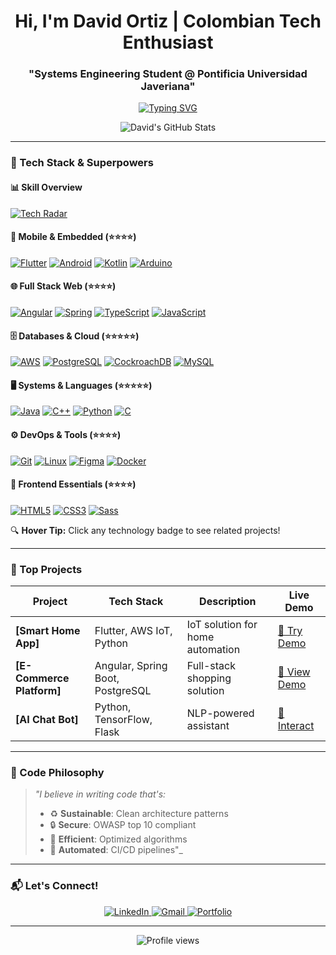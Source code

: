 <h1 align="center"> Hi, I'm David Ortiz | Colombian Tech Enthusiast</h1>
<h3 align="center">"Systems Engineering Student @ Pontificia Universidad Javeriana"</h3>

<p align="center">
  <a href="https://git.io/typing-svg"><img src="https://readme-typing-svg.demolab.com?font=Fira+Code&pause=1000&color=22D3EE&center=true&vCenter=true&width=435&lines=Full-Stack+Developer;Mobile+Apps+Creator;Cloud+Explorer;Tech+Innovator;Continuous+Learner;Cybersecurity Enthusiast" alt="Typing SVG" /></a>
</p>

<div align="center">
  

  ![David's GitHub Stats](https://github-readme-stats.vercel.app/api?username=DavzC&show_icons=true&theme=radical)
  
</div>

---

### 🚀 Tech Stack & Superpowers

#### 📊 Skill Overview
[![Tech Radar](https://skillicons.dev/icons?i=java,flutter,cpp,py,aws,angular,spring,postgresql&perline=9)](https://github.com/DavzC)


#### 📱 Mobile & Embedded (⭐⭐⭐⭐)
[![Flutter](https://img.shields.io/badge/Flutter-4.0/5-02569B?logo=flutter&style=for-the-badge&labelColor=1a1a1a&link=https://github.com/tuusuario?tab=repositories&query=flutter)](https://flutter.dev)
[![Android](https://img.shields.io/badge/Android-4.5/5-3DDC84?logo=android&style=for-the-badge&labelColor=1a1a1a&link=https://github.com/tuusuario?tab=repositories&query=android)](https://developer.android.com)
[![Kotlin](https://img.shields.io/badge/Kotlin-4.5/5-7F52FF?logo=kotlin&style=for-the-badge&labelColor=1a1a1a&link=https://github.com/tuusuario?tab=repositories&query=kotlin)](https://kotlinlang.org)
[![Arduino](https://img.shields.io/badge/Arduino-3.9/5-00979D?logo=arduino&style=for-the-badge&labelColor=1a1a1a&link=https://github.com/tuusuario/arduino-projects)](https://www.arduino.cc)

#### 🌐 Full Stack Web (⭐⭐⭐⭐)
[![Angular](https://img.shields.io/badge/Angular-4.0/5-DD0031?logo=angular&style=for-the-badge&labelColor=1a1a1a&link=https://github.com/tuusuario/angular-projects)](https://angular.io)
[![Spring](https://img.shields.io/badge/Spring_Boot-4.5/5-6DB33F?logo=spring&style=for-the-badge&labelColor=1a1a1a&link=https://github.com/tuusuario/spring-projects)](https://spring.io)
[![TypeScript](https://img.shields.io/badge/TypeScript-4.0/5-3178C6?logo=typescript&style=for-the-badge&labelColor=1a1a1a&link=https://github.com/tuusuario?tab=repositories&query=typescript)](https://www.typescriptlang.org)
[![JavaScript](https://img.shields.io/badge/JavaScript-4.0/5-F7DF1E?logo=javascript&style=for-the-badge&labelColor=1a1a1a&link=https://github.com/tuusuario?tab=repositories&query=javascript)](https://developer.mozilla.org/en-US/docs/Web/JavaScript)

#### 🗄️ Databases & Cloud (⭐⭐⭐⭐⭐)
[![AWS](https://img.shields.io/badge/AWS-4.0/5-FF9900?logo=amazon-aws&style=for-the-badge&labelColor=1a1a1a&link=https://github.com/tuusuario/aws-projects)](https://aws.amazon.com)
[![PostgreSQL](https://img.shields.io/badge/PostgreSQL-4.6/5-4169E1?logo=postgresql&style=for-the-badge&labelColor=1a1a1a&link=https://github.com/tuusuario/database-projects)](https://www.postgresql.org)
[![CockroachDB](https://img.shields.io/badge/CockroachDB-4.6/5-6933FF?logo=cockroach-labs&style=for-the-badge&labelColor=1a1a1a&link=https://github.com/tuusuario/distributed-systems)](https://www.cockroachlabs.com)
[![MySQL](https://img.shields.io/badge/MySQL-4.8/5-4479A1?logo=mysql&style=for-the-badge&labelColor=1a1a1a&link=https://github.com/tuusuario/database-projects)](https://www.mysql.com)

#### 🖥️ Systems & Languages (⭐⭐⭐⭐⭐)
[![Java](https://img.shields.io/badge/Java-4.7/5-007396?logo=java&style=for-the-badge&labelColor=1a1a1a&link=https://github.com/tuusuario/java-projects)](https://java.com)
[![C++](https://img.shields.io/badge/C++-4.8/5-00599C?logo=c%2B%2B&style=for-the-badge&labelColor=1a1a1a&link=https://github.com/tuusuario/cpp-projects)](https://isocpp.org)
[![Python](https://img.shields.io/badge/Python-4.5/5-3776AB?logo=python&style=for-the-badge&labelColor=1a1a1a&link=https://github.com/tuusuario/python-projects)](https://www.python.org)
[![C](https://img.shields.io/badge/C-4.0/5-A8B9CC?logo=c&style=for-the-badge&labelColor=1a1a1a&link=https://github.com/tuusuario/systems-programming)](https://en.cppreference.com/w/c/language)

#### ⚙️ DevOps & Tools (⭐⭐⭐⭐)
[![Git](https://img.shields.io/badge/Git-4.8/5-F05032?logo=git&style=for-the-badge&labelColor=1a1a1a&link=https://github.com/tuusuario)](https://git-scm.com)
[![Linux](https://img.shields.io/badge/Linux-4.6/5-FCC624?logo=linux&style=for-the-badge&labelColor=1a1a1a&link=https://github.com/tuusuario/linux-scripts)](https://www.linux.org)
[![Figma](https://img.shields.io/badge/Figma-4.4/5-F24E1E?logo=figma&style=for-the-badge&labelColor=1a1a1a&link=https://github.com/tuusuario/ui-designs)](https://www.figma.com)
[![Docker](https://img.shields.io/badge/Docker-4.2/5-2496ED?logo=docker&style=for-the-badge&labelColor=1a1a1a&link=https://github.com/tuusuario/containerized-apps)](https://www.docker.com)

#### 🎨 Frontend Essentials (⭐⭐⭐⭐)
[![HTML5](https://img.shields.io/badge/HTML5-4.3/5-E34F26?logo=html5&style=for-the-badge&labelColor=1a1a1a&link=https://github.com/tuusuario/web-projects)](https://developer.mozilla.org/en-US/docs/Web/HTML)
[![CSS3](https://img.shields.io/badge/CSS3-4.3/5-1572B6?logo=css3&style=for-the-badge&labelColor=1a1a1a&link=https://github.com/tuusuario/web-projects)](https://developer.mozilla.org/en-US/docs/Web/CSS)
[![Sass](https://img.shields.io/badge/Sass-4.0/5-CC6699?logo=sass&style=for-the-badge&labelColor=1a1a1a&link=https://github.com/tuusuario/css-frameworks)](https://sass-lang.com)

🔍 **Hover Tip:** Click any technology badge to see related projects!

---

### 🎯 Top Projects
| Project | Tech Stack | Description | Live Demo |
|---------|------------|-------------|-----------|
| **[Smart Home App]** | Flutter, AWS IoT, Python | IoT solution for home automation | [🚀 Try Demo](link) |
| **[E-Commerce Platform]** | Angular, Spring Boot, PostgreSQL | Full-stack shopping solution | [🛒 View Demo](link) |
| **[AI Chat Bot]** | Python, TensorFlow, Flask | NLP-powered assistant | [🤖 Interact](link) |

---

### 💬 Code Philosophy
> _"I believe in writing code that's:_
> - ♻️ **Sustainable**: Clean architecture patterns
> - 🔒 **Secure**: OWASP top 10 compliant
> - 🚀 **Efficient**: Optimized algorithms
> - 🤖 **Automated**: CI/CD pipelines"_

---

### 📬 Let's Connect!
<p align="center">
  <a href="https://linkedin.com/in/david-ortiz-b2136a1ba">
    <img src="https://img.shields.io/badge/LinkedIn-0077B5?style=for-the-badge&logo=linkedin&logoColor=white" alt="LinkedIn">
  </a>
  <a href="mailto:davidortiz37575@gmail.com">
    <img src="https://img.shields.io/badge/Gmail-D14836?style=for-the-badge&logo=gmail&logoColor=white" alt="Gmail">
  </a>
  <a href="https://davidortiz.dev">
    <img src="https://img.shields.io/badge/Portfolio-FF4088?style=for-the-badge&logo=google-chrome&logoColor=white" alt="Portfolio">
  </a>
</p>

---

<p align="center">
  <img src="https://komarev.com/ghpvc/?username=tuusuario&label=Profile+Views&color=blueviolet&style=flat" alt="Profile views">
</p>

